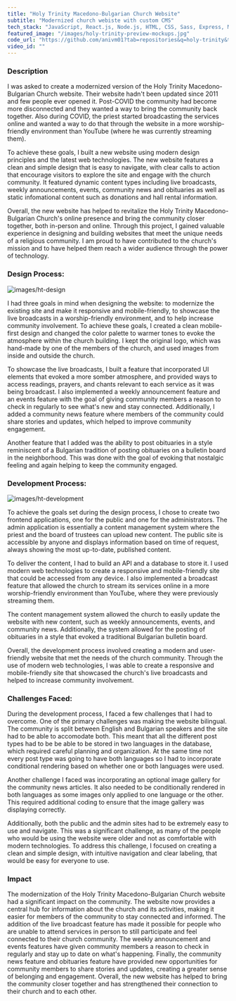 ```yaml
---
title: "Holy Trinity Macedono-Bulgarian Church Website"
subtitle: "Modernized church webiste with custom CMS"
tech_stack: "JavaScript, React.js, Node.js, HTML, CSS, Sass, Express, MySql, Knex.js, JWT, Digital Ocean"
featured_image: "/images/holy-trinity-preview-mockups.jpg"
code_url: "https://github.com/anivm01?tab=repositories&q=holy-trinity&type=&language=&sort="
video_id: ""
---
```


### Description

I was asked to create a modernized version of the Holy Trinity Macedono-Bulgarian Church website. Their website hadn't been updated since 2011 and few people ever opened it. Post-COVID the community had become more disconnected and they wanted a way to bring the community back together. Also during COVID, the priest started broadcasting the services online and wanted a way to do that through the website in a more worship-friendly environment than YouTube (where he was currently streaming them).

To achieve these goals, I built a new website using modern design principles and the latest web technologies. The new website features a clean and simple design that is easy to navigate, with clear calls to action that encourage visitors to explore the site and engage with the church community. It featured dynamic content types including live broadcasts, weekly announcements, events, community news and obituaries as well as static infomational content such as donations and hall rental information.

Overall, the new website has helped to revitalize the Holy Trinity Macedono-Bulgarian Church's online presence and bring the community closer together, both in-person and online. Through this project, I gained valuable experience in designing and building websites that meet the unique needs of a religious community. I am proud to have contributed to the church's mission and to have helped them reach a wider audience through the power of technology.

### Design Process:

![images/ht-design](/images/ht-design.jpg)

I had three goals in mind when designing the website: to modernize the existing site and make it responsive and mobile-friendly, to showcase the live broadcasts in a worship-friendly environment, and to help increase community involvement. To achieve these goals, I created a clean mobile-first design and changed the color palette to warmer tones to evoke the atmosphere within the church building. I kept the original logo, which was hand-made by one of the members of the church, and used images from inside and outside the church.

To showcase the live broadcasts, I built a feature that incorporated UI elements that evoked a more somber atmosphere, and provided ways to access readings, prayers, and chants relevant to each service as it was being broadcast. I also implemented a weekly announcement feature and an events feature with the goal of giving community members a reason to check in regularly to see what's new and stay connected. Additionally, I added a community news feature where members of the community could share stories and updates, which helped to improve community engagement.

Another feature that I added was the ability to post obituaries in a style reminiscent of a Bulgarian tradition of posting obituaries on a bulletin board in the neighborhood. This was done with the goal of evoking that nostalgic feeling and again helping to keep the community engaged.

### Development Process:

![images/ht-development](/images/ht-development.jpg)

To achieve the goals set during the design process, I chose to create two frontend applications, one for the public and one for the administrators. The admin application is essentially a content management system where the priest and the board of trustees can upload new content. The public site is accessible by anyone and displays information based on time of request, always showing the most up-to-date, published content.

To deliver the content, I had to build an API and a database to store it. I used modern web technologies to create a responsive and mobile-friendly site that could be accessed from any device. I also implemented a broadcast feature that allowed the church to stream its services online in a more worship-friendly environment than YouTube, where they were previously streaming them.

The content management system allowed the church to easily update the website with new content, such as weekly announcements, events, and community news. Additionally, the system allowed for the posting of obituaries in a style that evoked a traditional Bulgarian bulletin board.

Overall, the development process involved creating a modern and user-friendly website that met the needs of the church community. Through the use of modern web technologies, I was able to create a responsive and mobile-friendly site that showcased the church's live broadcasts and helped to increase community involvement.

### Challenges Faced:

During the development process, I faced a few challenges that I had to overcome. One of the primary challenges was making the website bilingual. The community is split between English and Bulgarian speakers and the site had to be able to accomodate both. This meant that all the different post types had to be be able to be stored in two languages in the database, which required careful planning and organization. At the same time not every post type was going to have both languages so I had to incorporate conditional rendering based on whether one or both languages were used.

Another challenge I faced was incorporating an optional image gallery for the community news articles. It also needed to be conditionally rendered in both languages as some images only applied to one language or the other. This required additional coding to ensure that the image gallery was displaying correctly.

Additionally, both the public and the admin sites had to be extremely easy to use and navigate. This was a significant challenge, as many of the people who would be using the website were older and not as comfortable with modern technologies. To address this challenge, I focused on creating a clean and simple design, with intuitive navigation and clear labeling, that would be easy for everyone to use.

### Impact

The modernization of the Holy Trinity Macedono-Bulgarian Church website had a significant impact on the community. The website now provides a central hub for information about the church and its activities, making it easier for members of the community to stay connected and informed. The addition of the live broadcast feature has made it possible for people who are unable to attend services in person to still participate and feel connected to their church community. The weekly announcement and events features have given community members a reason to check in regularly and stay up to date on what's happening. Finally, the community news feature and obituaries feature have provided new opportunities for community members to share stories and updates, creating a greater sense of belonging and engagement. Overall, the new website has helped to bring the community closer together and has strengthened their connection to their church and to each other.
